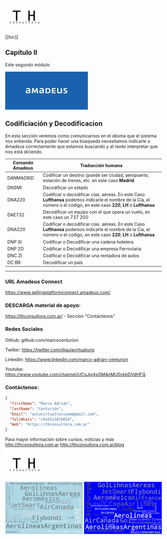 ![Turismo y Hoteleria Consultora](logo_th.png)

[[toc]]

## Capítulo II

Este segundo módulo 

![Turismo y Hoteleria Consultora](index.png)

## Codificiación y Decodificacion

En esta sección veremos como comunicarnos en el idioma que el sistema nos entienda.  Para poder hacer una búsqueda necesitamos indicarle a Amadeus correctamente que estamos buscando y al revés interpretar que nos está diciendo.

|Comando Amadeus|Traducción humana|
|---|---|
|DANMADRID |Codificar un destino (puede ser ciudad, aeropuerto, estación de trenes, etc. en este caso **Madrid**|
|DNSMI |Decodificar un estado |
|DNA220 |Codificar o decodificar cías. aéreas.  En este Caso **Lufthansa** podemos indicarle el nombre de la Cía, el número o el código, en este caso **220**, **LH** o **Lufthansa** |
|DAE732 |Decodificar un equipo con el que opera un vuelo, en este caso un 737 200 |
|DNA220 |Codificar o decodificar cías. aéreas.  En este Caso **Lufthansa** podemos indicarle el nombre de la Cía, el número o el código, en este caso **220**, **LH** o **Lufthansa** |
|DNP SI |Codificar o Decodificar una cadena hotelera |
|DNP 2D |Codificar o Decodificar una empresa Ferroviaria |
|DNC ZI |Codificar o Decodificar una rentadora de autos |
|DC BR  |Decodificar un país |

---

### URL Amadeus Connect
https://www.sellingplatformconnect.amadeus.com/

### DESCARGA material de apoyo:
https://thconsultora.com.ar/ - Sección "Contáctenos" 

### Redes Sociales
Github: github.com/marcocenturion

Twitter: https://twitter.com/@aulavirtuaturis

LinkedIn: https://www.linkedin.com/marco-adrian-centurion

Youtube: https://www.youtube.com/channel/UCsJpj4sGM4oMU0vkbDVdHFQ

### Contáctenos:

```json
{
  "firstName": "Marco Adrián",
  "lastName": "Centurión",
  "Email": "aulavirtualturismo@gmail.com",
  "Tel/Whats": "+543513070654",
  "Web": "https://thconsultora.com.ar"
}
```
Para mayor información sobre cursos, noticias y más
http://thconsultora.com.ar 
http://thconsultora.com.ar/blog

![Turismo y Hoteleria Consultora](logo_th.png)

![Turismo y Hoteleria Consultora](fondo_aereos2.png)
![Turismo y Hoteleria Consultora](fondo_aereos1.png)

